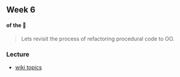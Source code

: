 ## Week 6
#### of the :snail:

> Lets revisit the process of refactoring procedural code to OO.

### Lecture
* [wiki topics](https://github.com/eca-201-expedia/eca201/wiki/week06)
